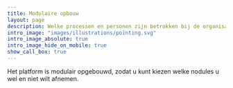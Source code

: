 ```yaml
---
title: Modulaire opbouw
layout: page
description: Welke processen en personen zijn betrokken bij de organisatie en uitvoering van activiteiten?
intro_image: "images/illustrations/pointing.svg"
intro_image_absolute: true
intro_image_hide_on_mobile: true
show_call_box: true
---
```


Het platform is modulair opgebouwd, zodat u kunt kiezen welke nodules u wel en niet wilt afnemen.
